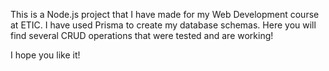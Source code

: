 This is a Node.js project that I have made for my Web Development course at ETIC. I have used Prisma to create my database schemas.
Here you will find several CRUD operations that were tested and are working!

I hope you like it!
